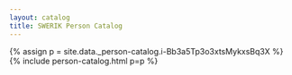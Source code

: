 ```yaml
---
layout: catalog
title: SWERIK Person Catalog
---
```

{% assign p = site.data._person-catalog.i-Bb3a5Tp3o3xtsMykxsBq3X %}
{% include person-catalog.html p=p %}

